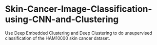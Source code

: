 # Skin-Cancer-Image-Classification-using-CNN-and-Clustering


Use Deep Embedded Clustering and Deep Clustering to do unsupervised classification of the HAM10000 skin cancer dataset.
